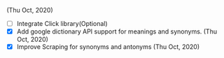  (Thu Oct, 2020)
  - [ ] Integrate Click library(Optional)
  - [X] Add google dictionary API support for meanings and synonyms. (Thu Oct, 2020)
  - [X] Improve Scraping for synonyms and antonyms (Thu Oct, 2020)
